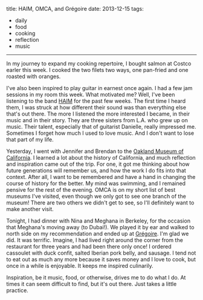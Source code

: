 title: HAIM, OMCA, and Grégoire
date: 2013-12-15 
tags:
- daily
- food
- cooking
- reflection
- music
---

In my journey to expand my cooking repertoire, I bought salmon at Costco earler this week. I cooked the two filets two ways, one pan-fried and one roasted with oranges.

I've also been inspired to play guitar in earnest once again. I had a few jam sessions in my room this week. What motivated me? Well, I've been listening to the band [HAIM](http://haimtheband.com/) for the past few weeks. The first time I heard them, I was struck at how different their sound was than everything else that's out there. The more I listened the more interested I became, in their music and in their story. They are three sisters from L.A. who grew up on music. Their talent, especially that of guitarist Danielle, really impressed me. Sometimes I forget how much I used to love music. And I don't want to lose that part of my life.

Yesterday, I went with Jennifer and Brendan to the [Oakland Museum of California](http://www.museumca.org/). I learned a lot about the history of California, and much reflection and inspiration came out of the trip. For one, it got me thinking about how future generations will remember us, and how the work I do fits into that context. After all, I want to be remembered and have a hand in changing the course of history for the better. My mind was swimming, and I remained pensive for the rest of the evening. OMCA is on my short list of best museums I've visited, even though we only got to see one branch of the museum! There are two others we didn't get to see, so I'll definitely want to make another visit.

Tonight, I had dinner with Nina and Meghana in Berkeley, for the occasion that Meghana's moving away (to Dubai!). We played it by ear and walked to north side on my recommendation and ended up at [Grégoire](http://www.gregoirerestaurant.com/). I'm glad we did. It was terrific. Imagine, I had lived right around the corner from the restaurant for three years and had been there only once! I ordered cassoulet with duck confit, salted Iberian pork belly, and sausage. I tend not to eat out as much any more because it saves money and I love to cook, but once in a while is enjoyable. It keeps me inspired culinarily.

Inspiration, be it music, food, or otherwise, drives me to do what I do. At times it can seem difficult to find, but it's out there. Just takes a little practice.